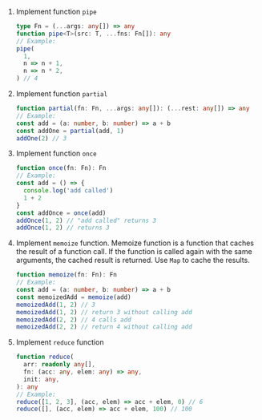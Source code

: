 1. Implement function `pipe`

   ```typescript
   type Fn = (...args: any[]) => any
   function pipe<T>(src: T, ...fns: Fn[]): any
   // Example:
   pipe(
     1,
     n => n + 1,
     n => n * 2,
   ) // 4
   ```

2. Implement function `partial`

   ```typescript
   function partial(fn: Fn, ...args: any[]): (...rest: any[]) => any
   // Example:
   const add = (a: number, b: number) => a + b
   const addOne = partial(add, 1)
   addOne(2) // 3
   ```

3. Implement function `once`

   ```typescript
   function once(fn: Fn): Fn
   // Example:
   const add = () => {
     console.log('add called')
     1 + 2
   }
   const addOnce = once(add)
   addOnce(1, 2) // "add called" returns 3
   addOnce(1, 2) // returns 3
   ```

4. Implement `memoize` function. Memoize function is a function that caches the
   result of a function call. If the function is called again with the same
   arguments, the cached result is returned. Use `Map` to cache the results.

   ```typescript
   function memoize(fn: Fn): Fn
   // Example:
   const add = (a: number, b: number) => a + b
   const memoizedAdd = memoize(add)
   memoizedAdd(1, 2) // 3
   memoizedAdd(1, 2) // return 3 without calling add
   memoizedAdd(2, 2) // 4 calls add
   memoizedAdd(2, 2) // return 4 without calling add
   ```

5. Implement `reduce` function

   ```typescript
   function reduce(
     arr: readonly any[],
     fn: (acc: any, elem: any) => any,
     init: any,
   ): any
   // Example:
   reduce([1, 2, 3], (acc, elem) => acc + elem, 0) // 6
   reduce([], (acc, elem) => acc + elem, 100) // 100
   ```
